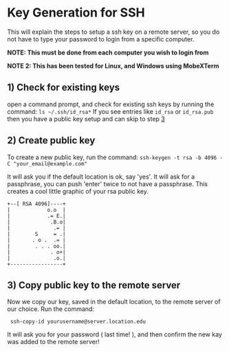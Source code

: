 # Key Generation for SSH

This will explain the steps to setup a ssh key on a remote server, so you do not have to type your password to login from a specific computer.

**NOTE: This must be done from each computer you wish to login from**

**NOTE 2: This has been tested for Linux, and Windows using MobeXTerm**

## 1) Check for existing keys

open a command prompt, and check for existing ssh keys by running the command:
```ls ~/.ssh/id_rsa*```
If you see entries like ```id_rsa``` or ```id_rsa.pub``` then you have a public key setup and can skip to step [3](#3-copy-public-key-to-the-remote-server)

## 2) Create public key

To create a new public key, run the command:
```ssh-keygen -t rsa -b 4096 -C "your_email@example.com"```

It will ask you if the default location is ok, say 'yes'. It will ask for a passphrase, you can push 'enter' twice to not have a passphrase. This creates a cool little graphic of your rsa public key.
```
+--[ RSA 4096]----+
|            o.o  |
|            .= E.|
|             .B.o|
|              .= |
|        S     = .|
|       . o .  .= |
|        . . . oo.|
|             . o+|
|              .o.|
+-----------------+
```
## 3) Copy public key to the remote server
Now we copy our key, saved in the default location, to the remote server of our choice.
Run the command:

``` ssh-copy-id yourusername@server.location.edu```

It will ask you for your password ( last time! ), and then confirm the new kay was added to the remote server!

